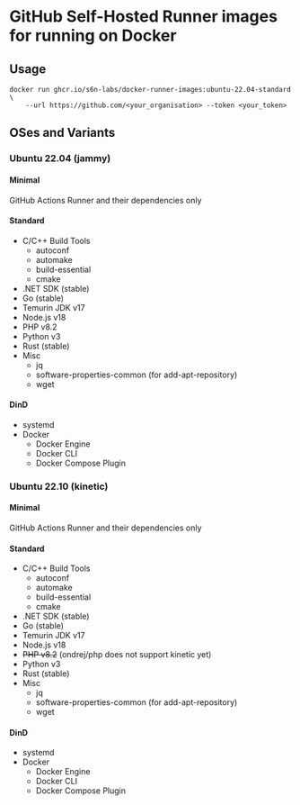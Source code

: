 # GitHub Self-Hosted Runner images for running on Docker

## Usage

```shell
docker run ghcr.io/s6n-labs/docker-runner-images:ubuntu-22.04-standard \
    --url https://github.com/<your_organisation> --token <your_token>
```


## OSes and Variants

### Ubuntu 22.04 (jammy)

#### Minimal

GitHub Actions Runner and their dependencies only


#### Standard

- C/C++ Build Tools
  - autoconf
  - automake
  - build-essential
  - cmake
- .NET SDK (stable)
- Go (stable)
- Temurin JDK v17
- Node.js v18
- PHP v8.2
- Python v3
- Rust (stable)
- Misc
  - jq
  - software-properties-common (for add-apt-repository)
  - wget


#### DinD

- systemd
- Docker
  - Docker Engine
  - Docker CLI
  - Docker Compose Plugin


### Ubuntu 22.10 (kinetic)

#### Minimal

GitHub Actions Runner and their dependencies only


#### Standard

- C/C++ Build Tools
  - autoconf
  - automake
  - build-essential
  - cmake
- .NET SDK (stable)
- Go (stable)
- Temurin JDK v17
- Node.js v18
- ~~PHP v8.2~~ (ondrej/php does not support kinetic yet)
- Python v3
- Rust (stable)
- Misc
  - jq
  - software-properties-common (for add-apt-repository)
  - wget


#### DinD

- systemd
- Docker
  - Docker Engine
  - Docker CLI
  - Docker Compose Plugin
